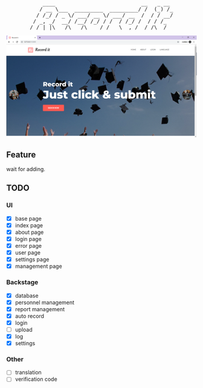 <pre align="center">
    ____                           __   _ __ 
   / __ \___  _________  _________/ /  (_) /_
  / /_/ / _ \/ ___/ __ \/ ___/ __  /  / / __/
 / _, _/  __/ /__/ /_/ / /  / /_/ /  / / /_  
/_/ |_|\___/\___/\____/_/   \__,_/  /_/\__/  
</pre>

<p align="center"><img src="assets/indexPage.png" alt="IndexPage"></p>

## Feature

wait for adding.

## TODO

### UI

-   [x] base page
-   [x] index page
-   [x] about page
-   [x] login page
-   [x] error page
-   [x] user page
-   [x] settings page
-   [x] management page

### Backstage

-   [x] database
-   [x] personnel management
-   [x] report management
-   [x] auto record
-   [x] login
-   [ ] upload
-   [x] log
-   [x] settings

### Other

-   [ ] translation
-   [ ] verification code
